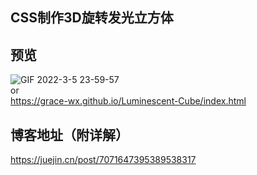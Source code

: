 ## CSS制作3D旋转发光立方体

## 预览
![GIF 2022-3-5 23-59-57](https://user-images.githubusercontent.com/53120187/156891442-e39833e9-b3cd-4484-bb79-50bf8ce806ef.gif)  
or  
https://grace-wx.github.io/Luminescent-Cube/index.html

## 博客地址（附详解）  
https://juejin.cn/post/7071647395389538317
